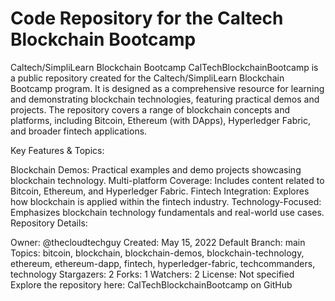 # Code Repository for the Caltech Blockchain Bootcamp
 Caltech/SimpliLearn Blockchain Bootcamp
CalTechBlockchainBootcamp is a public repository created for the Caltech/SimpliLearn Blockchain Bootcamp program. It is designed as a comprehensive resource for learning and demonstrating blockchain technologies, featuring practical demos and projects. The repository covers a range of blockchain concepts and platforms, including Bitcoin, Ethereum (with DApps), Hyperledger Fabric, and broader fintech applications.

Key Features & Topics:

Blockchain Demos: Practical examples and demo projects showcasing blockchain technology.
Multi-platform Coverage: Includes content related to Bitcoin, Ethereum, and Hyperledger Fabric.
Fintech Integration: Explores how blockchain is applied within the fintech industry.
Technology-Focused: Emphasizes blockchain technology fundamentals and real-world use cases.
Repository Details:

Owner: @thecloudtechguy
Created: May 15, 2022
Default Branch: main
Topics: bitcoin, blockchain, blockchain-demos, blockchain-technology, ethereum, ethereum-dapp, fintech, hyperledger-fabric, techcommanders, technology
Stargazers: 2
Forks: 1
Watchers: 2
License: Not specified
Explore the repository here: CalTechBlockchainBootcamp on GitHub
